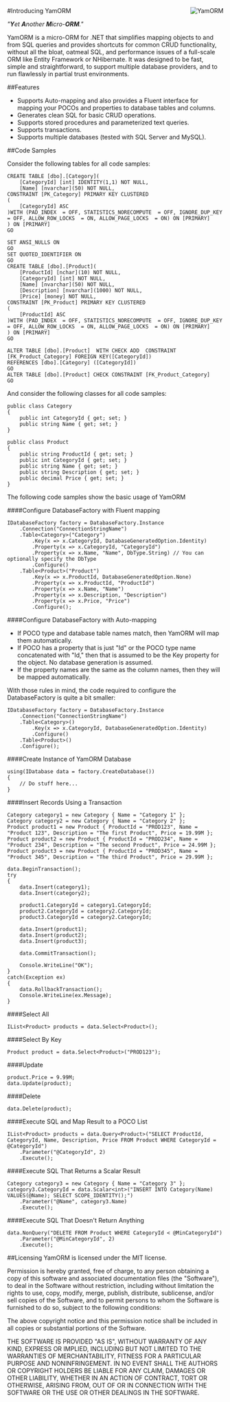 <div style="float:right"><img src="http://timschreiber.com/YamORM_240x160.png" alt="YamORM"/></div>
#Introducing YamORM

_"**Y**et **A**nother **M**icro-**ORM**."_

YamORM is a micro-ORM for .NET that simplifies mapping objects to and from SQL queries and provides shortcuts for common CRUD functionality, without all the bloat, oatmeal SQL, and performance issues of a full-scale ORM like Entity Framework or NHibernate. It was designed to be fast, simple and straightforward, to support multiple database providers, and to run flawlessly in partial trust environments.

##Features

* Supports Auto-mapping and also provides a Fluent interface for mapping your POCOs and properties to database tables and columns.
* Generates clean SQL for basic CRUD operations.
* Supports stored procedures and parameterized text queries.
* Supports transactions.
* Supports multiple databases (tested with SQL Server and MySQL).

##Code Samples

Consider the following tables for all code samples:

    CREATE TABLE [dbo].[Category](
        [CategoryId] [int] IDENTITY(1,1) NOT NULL,
        [Name] [nvarchar](50) NOT NULL,
    CONSTRAINT [PK_Category] PRIMARY KEY CLUSTERED 
    (
        [CategoryId] ASC
    )WITH (PAD_INDEX  = OFF, STATISTICS_NORECOMPUTE  = OFF, IGNORE_DUP_KEY = OFF, ALLOW_ROW_LOCKS  = ON, ALLOW_PAGE_LOCKS  = ON) ON [PRIMARY]
    ) ON [PRIMARY]
    GO

    SET ANSI_NULLS ON
    GO
    SET QUOTED_IDENTIFIER ON
    GO
    CREATE TABLE [dbo].[Product](
        [ProductId] [nchar](10) NOT NULL,
        [CategoryId] [int] NOT NULL,
        [Name] [nvarchar](50) NOT NULL,
        [Description] [nvarchar](1000) NOT NULL,
        [Price] [money] NOT NULL,
    CONSTRAINT [PK_Product] PRIMARY KEY CLUSTERED 
    (
        [ProductId] ASC
    )WITH (PAD_INDEX  = OFF, STATISTICS_NORECOMPUTE  = OFF, IGNORE_DUP_KEY = OFF, ALLOW_ROW_LOCKS  = ON, ALLOW_PAGE_LOCKS  = ON) ON [PRIMARY]
    ) ON [PRIMARY]
    GO

    ALTER TABLE [dbo].[Product]  WITH CHECK ADD  CONSTRAINT [FK_Product_Category] FOREIGN KEY([CategoryId])
    REFERENCES [dbo].[Category] ([CategoryId])
    GO
    ALTER TABLE [dbo].[Product] CHECK CONSTRAINT [FK_Product_Category]
    GO

And consider the following classes for all code samples:

    public class Category
    {
        public int CategoryId { get; set; }
        public string Name { get; set; }
    }

    public class Product
    {
        public string ProductId { get; set; }
        public int CategoryId { get; set; }
        public string Name { get; set; }
        public string Description { get; set; }
        public decimal Price { get; set; }
    }

The following code samples show the basic usage of YamORM

####Configure DatabaseFactory with Fluent mapping
    
    IDatabaseFactory factory = DatabaseFactory.Instance
        .Connection("ConnectionStringName")
        .Table<Category>("Category")
            .Key(x => x.CategoryId, DatabaseGeneratedOption.Identity)
            .Property(x => x.CategoryId, "CategoryId")
            .Property(x => x.Name, "Name", DbType.String) // You can optionally specify the DbType
            .Configure()
        .Table<Product>("Product")
            .Key(x => x.ProductId, DatabaseGeneratedOption.None)
            .Property(x => x.ProductId, "ProductId")
            .Property(x => x.Name, "Name")
            .Property(x => x.Description, "Description")
            .Property(x => x.Price, "Price")
            .Configure();

####Configure DatabaseFactory with Auto-mapping

* If POCO type and database table names match, then YamORM will map them automatically.
* If POCO has a property that is just "Id" or the POCO type name concatenated with "Id," then that is assumed to be the Key property for the object. No database generation is assumed.
* If the property names are the same as the column names, then they will be mapped automatically.

With those rules in mind, the code required to configure the DatabaseFactory is quite a bit smaller:

    IDatabaseFactory factory = DatabaseFactory.Instance
        .Connection("ConnectionStringName")
        .Table<Category>()
            .Key(x => x.CategoryId, DatabaseGeneratedOption.Identity)
            .Configure()
        .Table<Product>()
        .Configure();

####Create Instance of YamORM Database

    using(IDatabase data = factory.CreateDatabase())
    {
        // Do stuff here...
    }

####Insert Records Using a Transaction

    Category category1 = new Category { Name = "Category 1" };
    Category category2 = new Category { Name = "Category 2" };
    Product product1 = new Product { ProductId = "PROD123", Name = "Product 123", Description = "The first Product", Price = 19.99M };
    Product product2 = new Product { ProductId = "PROD234", Name = "Product 234", Description = "The second Product", Price = 24.99M };
    Product product3 = new Product { ProductId = "PROD345", Name = "Product 345", Description = "The third Product", Price = 29.99M };

    data.BeginTransaction();
    try
    {
        data.Insert(category1);
        data.Insert(category2);

        product1.CategoryId = category1.CategoryId;
        product2.CategoryId = category2.CategoryId;
        product3.CategoryId = category2.CategoryId;

        data.Insert(product1);
        data.Insert(product2);
        data.Insert(product3);

        data.CommitTransaction();
                
        Console.WriteLine("OK");
    }
    catch(Exception ex)
    {
        data.RollbackTransaction();
        Console.WriteLine(ex.Message);
    }

####Select All

    IList<Product> products = data.Select<Product>();
    
####Select By Key

    Product product = data.Select<Product>("PROD123");

####Update

    product.Price = 9.99M;
    data.Update(product);

####Delete

    data.Delete(product);

####Execute SQL and Map Result to a POCO List

    IList<Product> products = data.Query<Product>("SELECT ProductId, CategoryId, Name, Description, Price FROM Product WHERE CategoryId = @CategoryId")
        .Parameter("@CategoryId", 2)
        .Execute();

####Execute SQL That Returns a Scalar Result

    Category category3 = new Category { Name = "Category 3" };
    category3.CategoryId = data.Scalar<int>("INSERT INTO Category(Name) VALUES(@Name); SELECT SCOPE_IDENTITY();")
        .Parameter("@Name", category3.Name)
        .Execute();

####Execute SQL That Doesn't Return Anything

    data.NonQuery("DELETE FROM Product WHERE CategoryId < @MinCategoryId")
        .Parameter("@MinCategoryId", 2)
        .Execute();

##Licensing
YamORM is licensed under the MIT license.

Permission is hereby granted, free of charge, to any person obtaining a copy of this software and associated documentation files (the "Software"), to deal in the Software without restriction, including without limitation the rights to use, copy, modify, merge, publish, distribute, sublicense, and/or sell copies of the Software, and to permit persons to whom the Software is furnished to do so, subject to the following conditions:

The above copyright notice and this permission notice shall be included in all copies or substantial portions of the Software.

THE SOFTWARE IS PROVIDED "AS IS", WITHOUT WARRANTY OF ANY KIND, EXPRESS OR IMPLIED, INCLUDING BUT NOT LIMITED TO THE WARRANTIES OF MERCHANTABILITY, FITNESS FOR A PARTICULAR PURPOSE AND NONINFRINGEMENT. IN NO EVENT SHALL THE AUTHORS OR COPYRIGHT HOLDERS BE LIABLE FOR ANY CLAIM, DAMAGES OR OTHER LIABILITY, WHETHER IN AN ACTION OF CONTRACT, TORT OR OTHERWISE, ARISING FROM, OUT OF OR IN CONNECTION WITH THE SOFTWARE OR THE USE OR OTHER DEALINGS IN THE SOFTWARE.